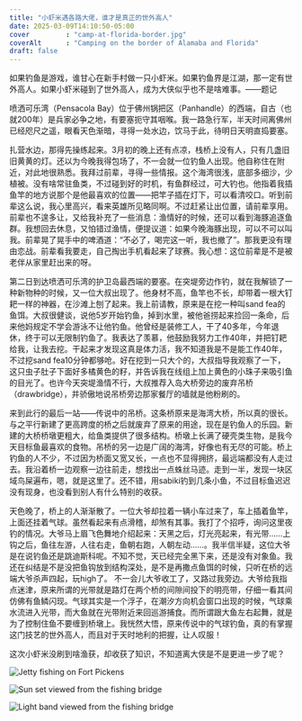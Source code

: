 ```yaml
---
title: "小虾米遇各路大佬，谁才是真正的世外高人"
date: 2025-03-09T14:10:50-05:00
cover         : "camp-at-florida-border.jpg"
coverAlt      : "Camping on the border of Alamaba and Florida"
draft: false
---
```


如果钓鱼是游戏，谁甘心在新手村做一只小虾米。如果钓鱼界是江湖，那一定有世外高人。如果小虾米碰到了世外高人，成为大侠似乎也不是啥难事。——题记

喷洒可乐湾（Pensacola Bay）位于佛州锅把区（Panhandle）的西端，自古（也就200年）是兵家必争之地，有要塞扼守其咽喉。我一路急行军，半天时间离佛州已经咫尺之遥，眼看天色渐暗，寻得一处水边，饮马于此，待明日天明直捣要塞。

扎营水边，那得先操练起来。3月初的晚上还有点凉，栈桥上没有人，只有几盏旧旧黄黄的灯。还以为今晚我得包场了，不一会就一位钓鱼人出现。他自称住在附近，对此地很熟悉。我拜过前辈，寻得一些情报。这个海湾很浅，底部多细沙，少植被。没有啥常驻鱼类，不过碰到好的时机，有鱼群经过，可大钓也。他指着我插鱼竿的地方说那个是他最喜欢的位置——把竿子插在灯下，可以看清咬口。听到前辈这么说，我心里高兴，看来英雄所见略同啊。不过赶紧让出位置，请前辈享用。前辈也不遑多让，又给我补充了一些消息：渔情好的时候，还可以看到海豚追逐鱼群。我想回去休息，又怕错过渔情，便提议道：如果今晚海豚出现，可以不可以叫我。前辈晃了晃手中的啤酒道：“不必了，喝完这一听，我也撤了”。那我更没有理由恋战。前辈看我要走，自己掏出手机看起来了球赛。我心想：这位前辈是不是被老伴从家里赶出来的呀。

第二日到达喷洒可乐湾的护卫岛最西端的要塞。在突堤旁边作钓，就在我解锁了一种新物种的时候，又一位大叔出现了。他身材不高，鱼竿也不长，却带着一根大钉耙一样的神器，在沙滩上刨了起来。我上前请教，原来是在挖一种叫sand fea的鱼饵。大叔很健谈，说他5岁开始钓鱼，掉到水里，被他爸捞起来捡回一条命，后来他妈规定不学会游泳不让他钓鱼。他曾经是装修工人，干了40多年，今年退休，终于可以无限制钓鱼了。我表达了羡慕，他鼓励我努力工作40年，并把钉耙给我，让我去挖。干起来才发现这真是体力活，我不知道我是不是能工作40年，不过挖sand fea10分钟都够呛。好在挖到一只大个的，大叔指导我观察了一下， 这只虫子肚子下面好多橘黄色的籽，并告诉我在线组上加上黄色的小珠子来吸引鱼的目光了。也许今天突堤渔情不行，大叔推荐入岛大桥旁边的废弃吊桥（drawbridge），并骄傲地说吊桥旁边那家餐厅的墙就是他粉刷的。

来到此行的最后一站——传说中的吊桥。这条桥原来是海湾大桥，所以真的很长。与之平行新建了更高跨度的桥之后就废弃了原来的用途，现在是钓鱼人的乐园。新建的大桥桥墩更粗大，给鱼类提供了很多结构。桥墩上长满了硬壳类生物，是我今天目标鱼最喜欢的食物。吊桥的另一边是广阔的海湾，好像也有无尽的可能。桥上钓鱼的人不少，不过因为桥面又宽又长，一点也不显得拥挤，最远端都没有人走过去。我沿着桥一边观察一边往前走，想找出一点蛛丝马迹。走到一半，发现一块区域鸟屎遍布，嗯，就是这里了。还不错，用sabiki钓到几条小鱼，不过目标鱼迟迟没有现身，也没看到别人有什么特别的收获。

天色晚了，桥上的人渐渐散了。一位大爷却拉着一辆小车过来了，车上插着鱼竿，上面还挂着气球。虽然看起来有点滑稽，却煞有其事。我打了个招呼，询问这里夜钓的情况。大爷马上眉飞色舞地介绍起来：天黑之后，灯光亮起来，有光带……上钩之后，鱼往左游，人往右走，鱼朝右跑，人朝左动……。我半信半疑，这位大爷是在说钓鱼还是跳迪斯科呢。不知不觉，天已经完全黑下来，还是没有对象鱼。我还在纠结是不是没把鱼钩放到结构深处，是不是再撒点鱼饵的时候，只听在桥的远端大爷杀声四起，玩high了。
不一会儿大爷收工了，又路过我旁边。大爷给我指点迷津，原来所谓的光带就是路灯在两个桥的间隙间投下的明亮带，仔细一看其间仿佛有鱼鳞闪现。气球其实是一个浮子，在潮汐方向机会窗口出现的时候，气球乘水流进入光带，而大鱼就在光带附近来回巡游捕食。而所谓跟大鱼左右起舞，就是为了控制住鱼不要缠到桥墩上。我恍然大悟，原来传说中的气球钓鱼，真的有掌握这门技艺的世外高人，而且对于天时地利的把握，让人叹服！

这次小虾米没刷到啥渔获，却收获了知识，不知道离大侠是不是更进一步了呢？


![Jetty fishing on Fort Pickens](jetty-fishing-port-dickens)

![Sun set viewed from the fishing bridge](sunset-fishing-bridge.jpg)

![Light band viewed from the fishing bridge](speckled-trout.jpg)
